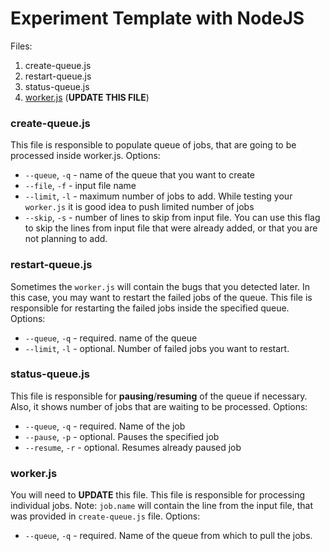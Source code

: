 # Experiment Template with NodeJS

Files:
1. create-queue.js
3. restart-queue.js
4. status-queue.js
5. [worker.js](#workerjs) (**UPDATE THIS FILE**)


### create-queue.js
This file is responsible to populate queue of jobs, that are going to be processed inside worker.js.
Options:
- `--queue`, `-q` - name of the queue that you want to create
- `--file`, `-f` - input file name
- `--limit`, `-l` - maximum number of jobs to add. While testing your `worker.js` it is good idea to push limited number of jobs
- `--skip`, `-s` - number of lines to skip from input file. You can use this flag to skip the lines from input file that were already added, or that you are not planning to add.

### restart-queue.js
Sometimes the `worker.js` will contain the bugs that you detected later. In this case, you may want to restart the failed jobs of the queue. This file is responsible for restarting the failed jobs inside the specified queue.
Options:
- `--queue`, `-q` - required. name of the queue
- `--limit`, `-l` - optional. Number of failed jobs you want to restart.

### status-queue.js
This file is responsible for **pausing**/**resuming** of the queue if necessary. Also, it shows number of jobs that are waiting to be processed.
Options:
- `--queue`, `-q` - required. Name of the job
- `--pause`, `-p` - optional. Pauses the specified job
- `--resume`, `-r` - optional. Resumes already paused job

### worker.js
You will need to **UPDATE** this file. This file is responsible for processing individual jobs. Note: `job.name` will contain the line from the input file, that was provided in `create-queue.js` file.
Options:
- `--queue`, `-q` - required. Name of the queue from which to pull the jobs. 
